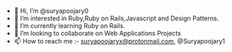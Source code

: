 - 👋 Hi, I’m @suryapoojary0
- 👀 I’m interested in Ruby,Ruby on Rails,Javascript and Design Patterns.
- 🌱 I’m currently learning Ruby on Rails.
- 💞️ I’m looking to collaborate on Web Applications Projects
- 📫 How to reach me :- suryapoojaryx@protonmail.com, @Suryapoojary1

<!---
suryapoojary0/suryapoojary0 is a ✨ special ✨ repository because its `README.md` (this file) appears on your GitHub profile.
You can click the Preview link to take a look at your changes.
--->

